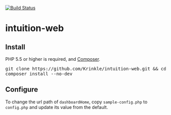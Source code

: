 [![Build Status](https://travis-ci.org/Krinkle/intuition-web.svg?branch=master)](https://travis-ci.org/Krinkle/intuition-web)

# intuition-web

## Install

PHP 5.5 or higher is required, and [Composer](https://getcomposer.org).

<pre lang="sh">
git clone https://github.com/Krinkle/intuition-web.git && cd integration-web
composer install --no-dev
</pre>


## Configure

To change the url path of `dashboardHome`, copy `sample-config.php` to
`config.php` and update its value from the default.
